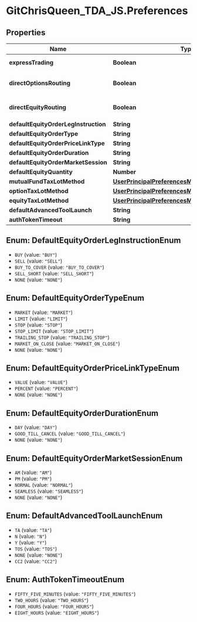 # GitChrisQueen_TDA_JS.Preferences

## Properties
Name | Type | Description | Notes
------------ | ------------- | ------------- | -------------
**expressTrading** | **Boolean** |  | [default to false]
**directOptionsRouting** | **Boolean** |  | [optional] [default to false]
**directEquityRouting** | **Boolean** |  | [optional] [default to false]
**defaultEquityOrderLegInstruction** | **String** |  | 
**defaultEquityOrderType** | **String** |  | 
**defaultEquityOrderPriceLinkType** | **String** |  | 
**defaultEquityOrderDuration** | **String** |  | 
**defaultEquityOrderMarketSession** | **String** |  | 
**defaultEquityQuantity** | **Number** |  | 
**mutualFundTaxLotMethod** | [**UserPrincipalPreferencesMutualFundTaxLotMethod**](UserPrincipalPreferencesMutualFundTaxLotMethod.md) |  | 
**optionTaxLotMethod** | [**UserPrincipalPreferencesMutualFundTaxLotMethod**](UserPrincipalPreferencesMutualFundTaxLotMethod.md) |  | 
**equityTaxLotMethod** | [**UserPrincipalPreferencesMutualFundTaxLotMethod**](UserPrincipalPreferencesMutualFundTaxLotMethod.md) |  | 
**defaultAdvancedToolLaunch** | **String** |  | 
**authTokenTimeout** | **String** |  | 

<a name="DefaultEquityOrderLegInstructionEnum"></a>
## Enum: DefaultEquityOrderLegInstructionEnum

* `BUY` (value: `"BUY"`)
* `SELL` (value: `"SELL"`)
* `BUY_TO_COVER` (value: `"BUY_TO_COVER"`)
* `SELL_SHORT` (value: `"SELL_SHORT"`)
* `NONE` (value: `"NONE"`)


<a name="DefaultEquityOrderTypeEnum"></a>
## Enum: DefaultEquityOrderTypeEnum

* `MARKET` (value: `"MARKET"`)
* `LIMIT` (value: `"LIMIT"`)
* `STOP` (value: `"STOP"`)
* `STOP_LIMIT` (value: `"STOP_LIMIT"`)
* `TRAILING_STOP` (value: `"TRAILING_STOP"`)
* `MARKET_ON_CLOSE` (value: `"MARKET_ON_CLOSE"`)
* `NONE` (value: `"NONE"`)


<a name="DefaultEquityOrderPriceLinkTypeEnum"></a>
## Enum: DefaultEquityOrderPriceLinkTypeEnum

* `VALUE` (value: `"VALUE"`)
* `PERCENT` (value: `"PERCENT"`)
* `NONE` (value: `"NONE"`)


<a name="DefaultEquityOrderDurationEnum"></a>
## Enum: DefaultEquityOrderDurationEnum

* `DAY` (value: `"DAY"`)
* `GOOD_TILL_CANCEL` (value: `"GOOD_TILL_CANCEL"`)
* `NONE` (value: `"NONE"`)


<a name="DefaultEquityOrderMarketSessionEnum"></a>
## Enum: DefaultEquityOrderMarketSessionEnum

* `AM` (value: `"AM"`)
* `PM` (value: `"PM"`)
* `NORMAL` (value: `"NORMAL"`)
* `SEAMLESS` (value: `"SEAMLESS"`)
* `NONE` (value: `"NONE"`)


<a name="DefaultAdvancedToolLaunchEnum"></a>
## Enum: DefaultAdvancedToolLaunchEnum

* `TA` (value: `"TA"`)
* `N` (value: `"N"`)
* `Y` (value: `"Y"`)
* `TOS` (value: `"TOS"`)
* `NONE` (value: `"NONE"`)
* `CC2` (value: `"CC2"`)


<a name="AuthTokenTimeoutEnum"></a>
## Enum: AuthTokenTimeoutEnum

* `FIFTY_FIVE_MINUTES` (value: `"FIFTY_FIVE_MINUTES"`)
* `TWO_HOURS` (value: `"TWO_HOURS"`)
* `FOUR_HOURS` (value: `"FOUR_HOURS"`)
* `EIGHT_HOURS` (value: `"EIGHT_HOURS"`)

